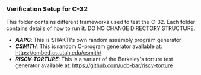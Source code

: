 ### Verification Setup for C-32 ###
This folder contains different frameworks used to test the C-32. Each folder contains details of how to run it.
DO NO CHANGE DIRECTORY STRUCTURE.

*    ***AAPG***: This is SHAKTI's own random assembly program generator
*    ***CSMITH***: This is random C-program generator available at: https://embed.cs.utah.edu/csmith/
*    ***RISCV-TORTURE***: This is a variant of the Berkeley's torture test generator available at: https://github.com/ucb-bar/riscv-torture